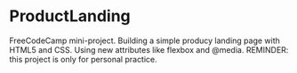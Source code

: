 # ProductLanding
FreeCodeCamp mini-project. Building a  simple producy landing page with HTML5 and CSS. Using new attributes like flexbox and @media. REMINDER: this project is only for personal practice. 
